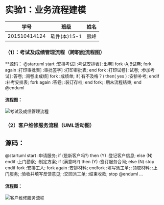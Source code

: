 
# 实验1：业务流程建模
|学号|班级|姓名|
|:-------:|:-------------: | :----------:|
|201510414124|软件(本)15-1|熊峰|

### （1）：考试及成绩管理流程（跨职能流程图）
**源码：
@startuml
start
:安排考试]
:考试安排表]
:出卷]
 fork
   :A,B试卷;
 fork again
   :打印审批表]
   :审批签字]
   :打印审批表;
 end fork
 :打印试卷]
 :试卷;
 :参加考试]
 :答卷;
 :阅卷出成绩]
 fork
    :成绩单;
    if( 有不及格？) then( yes )
        :安排补考;
     endif
     :补考安排表;
 fork again
    :答卷;
    :装订存档;
  end fork;
  :期末流程结束;
  end
@enduml

#### 流程图：
![](./01.png '考试及成绩管理流程')

### （2）客户维修服务流程（UML活动图）
## 源码：

@startuml
start
:申请服务;
if (是新客户吗?) then (Y)
  :登记客户信息;
else (N)
endif
 :上门勘察;
:制定方案;
if (满意吗?) then (Y)
  :签订服务合同;
else (N)
  stop
 endif
fork
  :安排工人;
fork again
  :安排材料;
endfork
:填写派工单;
:领取材料;
:上门服务;
:验收并填写反馈意见;
:交回派工单;
:结束收款;
stop
@enduml
...
#### 流程图：
![](./01.png '客户维修服务流程')
